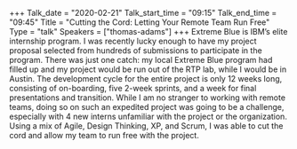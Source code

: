 +++
Talk_date = "2020-02-21"
Talk_start_time = "09:15"
Talk_end_time = "09:45"
Title = "Cutting the Cord: Letting Your Remote Team Run Free"
Type = "talk"
Speakers = ["thomas-adams"]
+++
Extreme Blue is IBM’s elite internship program. I was recently lucky enough to have my project proposal selected from hundreds of submissions to participate in the program. There was just one catch: my local Extreme Blue program had filled up and my project would be run out of the RTP lab, while I would be in Austin. The development cycle for the entire project is only 12 weeks long, consisting of on-boarding, five 2-week sprints, and a week for final presentations and transition. While I am no stranger to working with remote teams, doing so on such an expedited project was going to be a challenge, especially with 4 new interns unfamiliar with the project or the organization. Using a mix of Agile, Design Thinking, XP, and Scrum,  I was able to cut the cord and allow my team to run free with the project.
